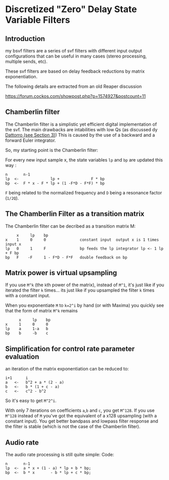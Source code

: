 # Discretized "Zero" Delay State Variable Filters

## Introduction
my bsvf filters are a series of svf filters with different input output configurations
that can be useful in many cases (stereo processing, multiple sends, etc).

These svf filters are based on delay feedback reductions by matrix exponentiation.

The following details are extracted from an old Reaper discussion

https://forum.cockos.com/showpost.php?p=1574927&postcount=11

## Chamberlin filter

The Chamberlin filter is a simplistic yet efficient digital implementation
of the svf.
The main drawbacks are intabilities with low Qs (as discussed dy [Dattorro (see Section 3)](https://ccrma.stanford.edu/~dattorro/EffectDesignPart1.pdf))
This is caused by the use of a backward and a forward Euler integrator.

So, my starting point is the Chamberlin filter:

For every new input sample x, the state variables `lp` and `bp` are updated this way :

    n       n-1
    lp  <-              lp +              F * bp
    bp  <-  F * x - F * lp + (1 -F*D - F*F) * bp


`F` being related to the normalized frequency and `D` being a resonance factor (`1/2Q`).

## The Chamberlin Filter as a transition matrix 

The Chamberlin filter can be decribed as a transition matrix M:

         x     lp    bp
    x    1     0     0               constant input  output x is 1 times input x
    lp   0     1     F               bp feeds the lp integrator lp <- 1 lp + F bp 
    bp   F    -F     1 - F*D - F*F   double feedback on bp

## Matrix power is virtual upsampling

If you use `M^k` (the `k`th power of the matrix), instead of `M^1`,
it's just like if you iterated the filter `k` times...
its just like if you upsampled the filter `k` times with a constant input.

When you exponentiate `M` to `k=2^i` by hand (or with Maxima)
you quickly see that the form of matrix `M^k` remains

          x     lp    bp
    x     1     0     0
    lp    a     1-a   b
    bp    b     -b    c

## Simplification for control rate parameter evaluation

an iteration of the matrix exponentiation can be reduced to:

    i+1      i
    a   <-   b^2 + a * (2 - a)
    b   <-   b * (1 + c - a)
    c   <-   c^2 - b^2

So it's easy to get `M^2^i`.

With only 7 iterations on coefficients `a`,`b` and `c`, you get `M^128`.
If you use `M^128` instead of `M` you've got the equivalent of a x128
upsampling (with a constant input). You get better bandpass and lowpass
filter response and the filter is stable (which is not the case
of the Chamberlin filter).


## Audio rate

The audio rate processing is still quite simple:
Code:

    n       n-1
    lp  <-  a * x + (1 - a) * lp + b * bp;
    bp  <-  b * x       - b * lp + c * bp;



